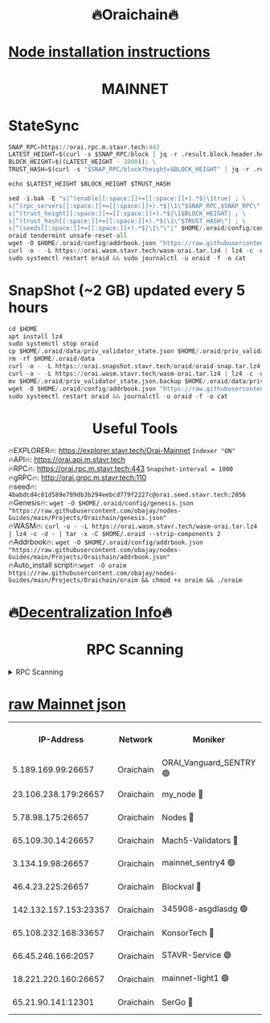 <h1 align="center"> 🔥Oraichain🔥</h1>

[Node installation instructions](https://github.com/obajay/nodes-Guides/tree/main/Projects/Oraichain)
=
<h1 align="center"> MAINNET</h1>

# StateSync
```python
SNAP_RPC=https://orai.rpc.m.stavr.tech:443
LATEST_HEIGHT=$(curl -s $SNAP_RPC/block | jq -r .result.block.header.height); \
BLOCK_HEIGHT=$((LATEST_HEIGHT - 1000)); \
TRUST_HASH=$(curl -s "$SNAP_RPC/block?height=$BLOCK_HEIGHT" | jq -r .result.block_id.hash)

echo $LATEST_HEIGHT $BLOCK_HEIGHT $TRUST_HASH

sed -i.bak -E "s|^(enable[[:space:]]+=[[:space:]]+).*$|\1true| ; \
s|^(rpc_servers[[:space:]]+=[[:space:]]+).*$|\1\"$SNAP_RPC,$SNAP_RPC\"| ; \
s|^(trust_height[[:space:]]+=[[:space:]]+).*$|\1$BLOCK_HEIGHT| ; \
s|^(trust_hash[[:space:]]+=[[:space:]]+).*$|\1\"$TRUST_HASH\"| ; \
s|^(seeds[[:space:]]+=[[:space:]]+).*$|\1\"\"|" $HOME/.oraid/config/config.toml
oraid tendermint unsafe-reset-all
wget -O $HOME/.oraid/config/addrbook.json "https://raw.githubusercontent.com/obajay/nodes-Guides/main/Projects/Oraichain/addrbook.json"
curl -o - -L https://orai.wasm.stavr.tech/wasm-orai.tar.lz4 | lz4 -c -d - | tar -x -C $HOME/.oraid --strip-components 2
sudo systemctl restart oraid && sudo journalctl -u oraid -f -o cat
```
# SnapShot (~2 GB) updated every 5 hours
```python
cd $HOME
apt install lz4
sudo systemctl stop oraid
cp $HOME/.oraid/data/priv_validator_state.json $HOME/.oraid/priv_validator_state.json.backup
rm -rf $HOME/.oraid/data
curl -o - -L https://orai.snapshot.stavr.tech/oraid/oraid-snap.tar.lz4 | lz4 -c -d - | tar -x -C $HOME/.oraid --strip-components 2
curl -o - -L https://orai.wasm.stavr.tech/wasm-orai.tar.lz4 | lz4 -c -d - | tar -x -C $HOME/.oraid --strip-components 2
mv $HOME/.oraid/priv_validator_state.json.backup $HOME/.oraid/data/priv_validator_state.json
wget -O $HOME/.oraid/config/addrbook.json "https://raw.githubusercontent.com/obajay/nodes-Guides/main/Projects/Oraichain/addrbook.json"
sudo systemctl restart oraid && journalctl -u oraid -f -o cat
```

 <h1 align="center"> Useful Tools</h1>

🔥EXPLORER🔥:     https://explorer.stavr.tech/Orai-Mainnet        `Indexer "ON"` \
🔥API🔥:          https://orai.api.m.stavr.tech \
🔥RPC🔥:          https://orai.rpc.m.stavr.tech:443              `Snapshot-interval = 1000` \
🔥gRPC🔥:         http://orai.grpc.m.stavr.tech:110 \
🔥seed🔥:      `4babdcd4c81d589e789db3b294eebcd779f2227c@orai.seed.stavr.tech:2056` \
🔥Genesis🔥:   `wget -O $HOME/.oraid/config/genesis.json "https://raw.githubusercontent.com/obajay/nodes-Guides/main/Projects/Oraichain/genesis.json"` \
🔥WASM🔥:      `curl -o - -L https://orai.wasm.stavr.tech/wasm-orai.tar.lz4 | lz4 -c -d - | tar -x -C $HOME/.oraid --strip-components 2` \
🔥Addrbook🔥:  `wget -O $HOME/.oraid/config/addrbook.json "https://raw.githubusercontent.com/obajay/nodes-Guides/main/Projects/Oraichain/addrbook.json"` \
🔥Auto_install script🔥:`wget -O oraim https://raw.githubusercontent.com/obajay/nodes-Guides/main/Projects/Oraichain/oraim && chmod +x oraim && ./oraim`

🔥[Decentralization Info](https://github.com/obajay/StateSync-snapshots/tree/main/Projects/Oraichain/Decentralization)🔥
=
<h1 align="center"> RPC Scanning</h1>

<details>
<summary>RPC Scanning</summary>

<h2 align="center"> We scan nodes in real time every 4 hours. And we provide the final result of RPC endpoints.
We cannot influence the operation of these nodes in any way. </h2>


```python
If Voting Power is higher than 0 --> then the Node is a validator of the network and may be subject to attack and be a potential threat to the chain.
```
```python
We marked such validators with a red symbol
```

</details>

[raw Mainnet json](https://rpc-check.oraim.stavr.tech/oraim/rpc-oraim-result.json)
=


<table><tr><th>IP-Address</th><th>Network</th><th>Moniker</th><th>Latest Block Height</th><th>Earliest Block Height</th><th>Catching Up</th><th>Tx Index</th><th>Voting Power</th><th>Scan Time</th></tr><tr><td>5.189.169.99:26657</td><td>Oraichain</td><td>ORAI_Vanguard_SENTRY 🟢</td><td>15746310</td><td>0</td><td>False</td><td>on</td><td>0</td><td>2024-02-13T03:56:12.663549537UTC</td></tr><tr><td>23.106.238.179:26657</td><td>Oraichain</td><td>my_node 🔴</td><td>15746312</td><td>0</td><td>False</td><td>on</td><td>221593</td><td>2024-02-13T03:56:25.288014656UTC</td></tr><tr><td>5.78.98.175:26657</td><td>Oraichain</td><td>Nodes 🔴</td><td>15746314</td><td>0</td><td>False</td><td>off</td><td>164869</td><td>2024-02-13T03:56:33.244109397UTC</td></tr><tr><td>65.109.30.14:26657</td><td>Oraichain</td><td>Mach5-Validators 🔴</td><td>15746317</td><td>0</td><td>False</td><td>off</td><td>212</td><td>2024-02-13T03:56:53.975471397UTC</td></tr><tr><td>3.134.19.98:26657</td><td>Oraichain</td><td>mainnet_sentry4 🟢</td><td>15746313</td><td>1</td><td>False</td><td>on</td><td>0</td><td>2024-02-13T03:56:30.298435939UTC</td></tr><tr><td>46.4.23.225:26657</td><td>Oraichain</td><td>Blockval 🔴</td><td>15746318</td><td>10774049</td><td>False</td><td>off</td><td>281200</td><td>2024-02-13T03:56:58.452122438UTC</td></tr><tr><td>142.132.157.153:23357</td><td>Oraichain</td><td>345908-asgdlasdg 🟢</td><td>15746313</td><td>11956426</td><td>False</td><td>on</td><td>0</td><td>2024-02-13T03:56:29.664364006UTC</td></tr><tr><td>65.108.232.168:33657</td><td>Oraichain</td><td>KonsorTech 🔴</td><td>15746309</td><td>14344801</td><td>False</td><td>off</td><td>50366</td><td>2024-02-13T03:56:08.166505832UTC</td></tr><tr><td>66.45.246.166:2057</td><td>Oraichain</td><td>STAVR-Service 🟢</td><td>15746317</td><td>15529201</td><td>False</td><td>on</td><td>0</td><td>2024-02-13T03:56:51.344404058UTC</td></tr><tr><td>18.221.220.160:26657</td><td>Oraichain</td><td>mainnet-light1 🟢</td><td>15746314</td><td>15643601</td><td>False</td><td>on</td><td>0</td><td>2024-02-13T03:56:38.044127512UTC</td></tr><tr><td>65.21.90.141:12301</td><td>Oraichain</td><td>SerGo 🔴</td><td>15746316</td><td>15646316</td><td>False</td><td>off</td><td>1</td><td>2024-02-13T03:56:46.604366372UTC</td></tr></table>
